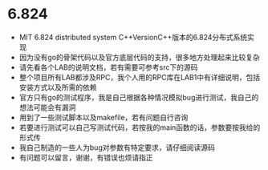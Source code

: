 # 6.824
- MIT 6.824 distributed system C++VersionC++版本的6.824分布式系统实现
- 因为没有go的骨架代码以及官方底层代码的支持，很多地方处理起来比较复杂
- 请先看各个LAB的说明文档，若有需要可参考src下的源码
- 整个项目所有LAB都涉及RPC，我个人用的RPC库在LAB1中有详细说明，包括安装方式以及所需的依赖
- 官方只有go的测试程序，我是自己根据各种情况模拟bug进行测试，我自己的想法可能会有漏洞
- 用到了一些测试脚本以及makefile，若有问题自行咨询
- 若要进行测试可以自己写测试代码，若按我的main函数的话，参数要按我给的形式传
- 我自己制造的一些人为bug对参数有特定要求，请仔细阅读源码
- 有问题可以留言，谢谢，有错误也烦请指正